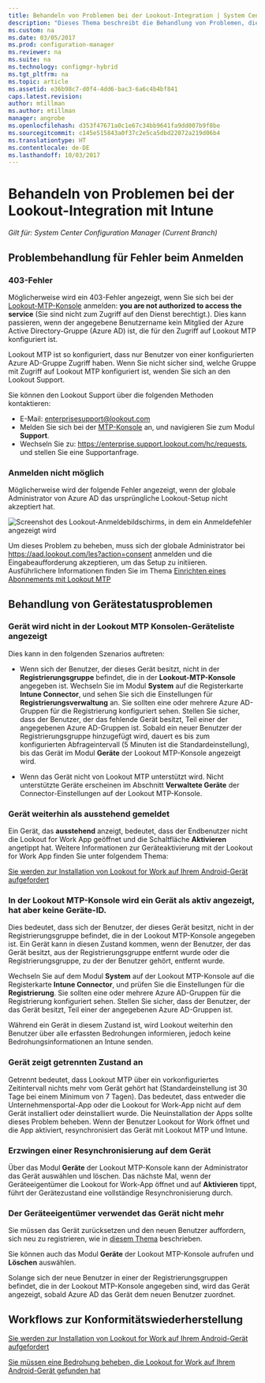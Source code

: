 ```yaml
---
title: Behandeln von Problemen bei der Lookout-Integration | System Center Configuration Manager
description: "Dieses Thema beschreibt die Behandlung von Problemen, die häufig bei der Lookout-Integration auftreten."
ms.custom: na
ms.date: 03/05/2017
ms.prod: configuration-manager
ms.reviewer: na
ms.suite: na
ms.technology: configmgr-hybrid
ms.tgt_pltfrm: na
ms.topic: article
ms.assetid: e36b98c7-d0f4-4dd6-bac3-6a6c4b4bf841
caps.latest.revision: 
author: mtillman
ms.author: mtillman
manager: angrobe
ms.openlocfilehash: d353f47671a0c1e67c34bb9641fa9dd007b9f8be
ms.sourcegitcommit: c145e515843a0f37c2e5ca5dbd22072a219d06b4
ms.translationtype: HT
ms.contentlocale: de-DE
ms.lasthandoff: 10/03/2017
---
```

# <a name="troubleshoot-lookout-integration-with-intune"></a>Behandeln von Problemen bei der Lookout-Integration mit Intune

*Gilt für: System Center Configuration Manager (Current Branch)*

## <a name="troubleshoot-login-errors"></a>Problembehandlung für Fehler beim Anmelden
### <a name="403-errors"></a>403-Fehler
Möglicherweise wird ein 403-Fehler angezeigt, wenn Sie sich bei der [Lookout-MTP-Konsole](https://aad.lookout.com) anmelden: **you are not authorized to access the service** (Sie sind nicht zum Zugriff auf den Dienst berechtigt.). Dies kann passieren, wenn der angegebene Benutzername kein Mitglied der Azure Active Directory-Gruppe (Azure AD) ist, die für den Zugriff auf Lookout MTP konfiguriert ist.

Lookout MTP ist so konfiguriert, dass nur Benutzer von einer konfigurierten Azure AD-Gruppe Zugriff haben. Wenn Sie nicht sicher sind, welche Gruppe mit Zugriff auf Lookout MTP konfiguriert ist, wenden Sie sich an den Lookout Support.

Sie können den Lookout Support über die folgenden Methoden kontaktieren:

* E-Mail: enterprisesupport@lookout.com
* Melden Sie sich bei der [MTP-Konsole](http://aad.lookout.com) an, und navigieren Sie zum Modul **Support**.
* Wechseln Sie zu: https://enterprise.support.lookout.com/hc/requests, und stellen Sie eine Supportanfrage.

### <a name="unable-to-sign-in"></a>Anmelden nicht möglich
Möglicherweise wird der folgende Fehler angezeigt, wenn der globale Administrator von Azure AD das ursprüngliche Lookout-Setup nicht akzeptiert hat.

![Screenshot des Lookout-Anmeldebildschirms, in dem ein Anmeldefehler angezeigt wird](media/lookout-consent-not-accepted-error.png)

Um dieses Problem zu beheben, muss sich der globale Administrator bei https://aad.lookout.com/les?action=consent anmelden und die Eingabeaufforderung akzeptieren, um das Setup zu initiieren. Ausführlichere Informationen finden Sie im Thema [Einrichten eines Abonnements mit Lookout MTP](set-up-your-subscription-with-lookout.md)

## <a name="troubleshoot-device-status-issues"></a>Behandlung von Gerätestatusproblemen

### <a name="device-not-showing-up-in-the-lookout-mtp-console-device-list"></a>Gerät wird nicht in der Lookout MTP Konsolen-Geräteliste angezeigt

Dies kann in den folgenden Szenarios auftreten:
* Wenn sich der Benutzer, der dieses Gerät besitzt, nicht in der **Registrierungsgruppe** befindet, die in der **Lookout-MTP-Konsole** angegeben ist.  Wechseln Sie im Modul **System** auf die Registerkarte **Intune Connector**, und sehen Sie sich die Einstellungen für **Registrierungsverwaltung** an.  Sie sollten eine oder mehrere Azure AD-Gruppen für die Registrierung konfiguriert sehen.  Stellen Sie sicher, dass der Benutzer, der das fehlende Gerät besitzt, Teil einer der angegebenen Azure AD-Gruppen ist.  Sobald ein neuer Benutzer der Registrierungsgruppe hinzugefügt wird, dauert es bis zum konfigurierten Abfrageintervall (5 Minuten ist die Standardeinstellung), bis das Gerät im Modul **Geräte** der Lookout MTP-Konsole angezeigt wird.

* Wenn das Gerät nicht von Lookout MTP unterstützt wird.  Nicht unterstützte Geräte erscheinen im Abschnitt **Verwaltete Geräte** der Connector-Einstellungen auf der Lookout MTP-Konsole.

### <a name="device-continues-to-be-reported-as-pending"></a>Gerät weiterhin als **ausstehend** gemeldet

Ein Gerät, das **ausstehend** anzeigt, bedeutet, dass der Endbenutzer nicht die Lookout for Work App geöffnet und die Schaltfläche **Aktivieren** angetippt hat. Weitere Informationen zur Geräteaktivierung mit der Lookout for Work App finden Sie unter folgendem Thema:

[Sie werden zur Installation von Lookout for Work auf Ihrem Android-Gerät aufgefordert](http://docs.microsoft.com/intune/enduser/you-are-prompted-to-install-lookout-for-work-android)

### <a name="in-the-lookout-mtp-console-a-device-is-showing-as-active-but-does-not-have-a-device-id"></a>In der Lookout MTP-Konsole wird ein Gerät als aktiv angezeigt, hat aber keine Geräte-ID.
Dies bedeutet, dass sich der Benutzer, der dieses Gerät besitzt, nicht in der Registrierungsgruppe befindet, die in der Lookout MTP-Konsole angegeben ist.   Ein Gerät kann in diesen Zustand kommen, wenn der Benutzer, der das Gerät besitzt, aus der Registrierungsgruppe entfernt wurde oder die Registrierungsgruppe, zu der der Benutzer gehört, entfernt wurde.

Wechseln Sie auf dem Modul **System** auf der Lookout MTP-Konsole auf die Registerkarte **Intune Connector**, und prüfen Sie die Einstellungen für die **Registrierung**.  Sie sollten eine oder mehrere Azure AD-Gruppen für die Registrierung konfiguriert sehen.  Stellen Sie sicher, dass der Benutzer, der das Gerät besitzt, Teil einer der angegebenen Azure AD-Gruppen ist.

Während ein Gerät in diesem Zustand ist, wird Lookout weiterhin den Benutzer über alle erfassten Bedrohungen informieren, jedoch keine Bedrohungsinformationen an Intune senden.

### <a name="device-shows-disconnected-state"></a>Gerät zeigt getrennten Zustand an

Getrennt bedeutet, dass Lookout MTP über ein vorkonfiguriertes Zeitintervall nichts mehr vom Gerät gehört hat (Standardeinstellung ist 30 Tage bei einem Minimum von 7 Tagen). Das bedeutet, dass entweder die Unternehmensportal-App oder die Lookout for Work-App nicht auf dem Gerät installiert oder deinstalliert wurde. Die Neuinstallation der Apps sollte dieses Problem beheben. Wenn der Benutzer Lookout for Work öffnet und die App aktiviert, resynchronisiert das Gerät mit Lookout MTP und Intune.

### <a name="forcing-a-resync-on-the-device"></a>Erzwingen einer Resynchronisierung auf dem Gerät
Über das Modul **Geräte** der Lookout MTP-Konsole kann der Administrator das Gerät auswählen und löschen.   Das nächste Mal, wenn der Geräteeigentümer die Lookout for Work-App öffnet und auf **Aktivieren** tippt, führt der Gerätezustand eine vollständige Resynchronisierung durch.

### <a name="the-owner-of-the-device-is-no-longer-using-this-device"></a>Der Geräteeigentümer verwendet das Gerät nicht mehr
Sie müssen das Gerät zurücksetzen und den neuen Benutzer auffordern, sich neu zu registrieren, wie in [diesem Thema](https://docs.microsoft.com/sccm/mdm/deploy-use/wipe-lock-reset-devices#full-wipe) beschrieben.


Sie können auch das Modul **Geräte** der Lookout MTP-Konsole aufrufen und **Löschen** auswählen.

Solange sich der neue Benutzer in einer der Registrierungsgruppen befindet, die in der Lookout MTP-Konsole angegeben sind, wird das Gerät angezeigt, sobald Azure AD das Gerät dem neuen Benutzer zuordnet.

## <a name="compliance-remediation-workflows"></a>Workflows zur Konformitätswiederherstellung
[Sie werden zur Installation von Lookout for Work auf Ihrem Android-Gerät aufgefordert]( http://docs.microsoft.com/intune/enduser/you-are-prompted-to-install-lookout-for-work-android)

[Sie müssen eine Bedrohung beheben, die Lookout for Work auf Ihrem Android-Gerät gefunden hat](http://docs.microsoft.com/intune/enduser/you-need-to-resolve-a-threat-found-by-lookout-for-work-android)
